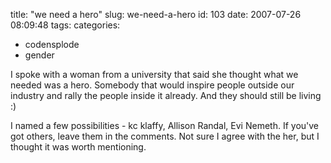 title: "we need a hero"
slug: we-need-a-hero
id: 103
date: 2007-07-26 08:09:48
tags: 
categories: 
- codensplode
- gender

I spoke with a woman from a university that said she thought what we needed was a hero. Somebody that would inspire people outside our industry and rally the people inside it already. And they should still be living :)

I named a few possibilities - kc klaffy, Allison Randal, Evi Nemeth. If you've got others, leave them in the comments. Not sure I agree with the her, but I thought it was worth mentioning.
